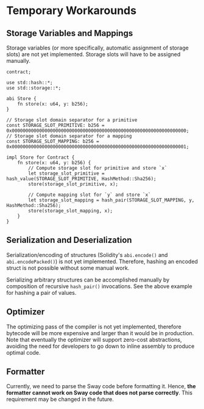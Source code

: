 # Temporary Workarounds

## Storage Variables and Mappings

Storage variables (or more specifically, automatic assignment of storage slots) are not yet implemented. Storage slots will have to be assigned manually.

```sway
contract;

use std::hash::*;
use std::storage::*;

abi Store {
    fn store(x: u64, y: b256);
}

// Storage slot domain separator for a primitive
const STORAGE_SLOT_PRIMITIVE: b256 = 0x0000000000000000000000000000000000000000000000000000000000000000;
// Storage slot domain separator for a mapping
const STORAGE_SLOT_MAPPING: b256 = 0x0000000000000000000000000000000000000000000000000000000000000001;

impl Store for Contract {
    fn store(x: u64, y: b256) {
        // Compute storage slot for primitive and store `x`
        let storage_slot_primitive = hash_value(STORAGE_SLOT_PRIMITIVE, HashMethod::Sha256);
        store(storage_slot_primitive, x);

        // Compute mapping slot for `y` and store `x`
        let storage_slot_mapping = hash_pair(STORAGE_SLOT_MAPPING, y, HashMethod::Sha256);
        store(storage_slot_mapping, x);
    }
}
```

## Serialization and Deserialization

Serialization/encoding of structures (Solidity's `abi.encode()` and `abi.encodePacked()`) is not yet implemented. Therefore, hashing an encoded struct is not possible without some manual work.

Serializing arbitrary structures can be accomplished manually by composition of recursive `hash_pair()` invocations. See the above example for hashing a pair of values.

## Optimizer

The optimizing pass of the compiler is not yet implemented, therefore bytecode will be more expensive and larger than it would be in production. Note that eventually the optimizer will support zero-cost abstractions, avoiding the need for developers to go down to inline assembly to produce optimal code.

## Formatter

Currently, we need to parse the Sway code before formatting it. Hence, **the formatter cannot work on Sway code that does not parse correctly**. This requirement may be changed in the future.
